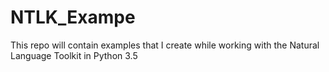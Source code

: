 # NTLK_Exampe
This repo will contain examples that I create while working with the Natural Language Toolkit in Python 3.5
